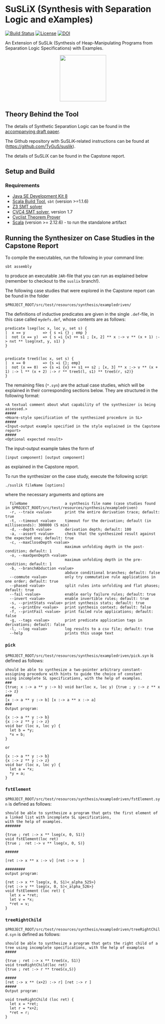 # SuSLiX (Synthesis with Separation Logic and eXamples)

[![Build Status](https://travis-ci.org/TyGuS/suslik.svg?branch=master)](https://travis-ci.org/TyGuS/suslik)
[![License](https://img.shields.io/badge/License-BSD%202--Clause-orange.svg)](https://raw.githubusercontent.com/TyGuS/suslik/master/LICENSE)
[![DOI](https://zenodo.org/badge/101061595.svg)](https://zenodo.org/badge/latestdoi/101061595)

An Extension of SuSLik (Synthesis of Heap-Manipulating Programs from Separation Logic
Specifications) with Examples.

<p align="center">
  <a href = "http://comcom.csail.mit.edu/comcom/#SuSLik"><img src="https://github.com/TyGuS/suslik/blob/master/misc/suslik-logo.png" width="150" height="150"></a>
  </p>



## Theory Behind the Tool

The details of Synthetic Separation Logic can be found in the
[accompanying draft paper](https://arxiv.org/pdf/1807.07022.pdf).

The Github repository with SuSLiK-related instructions can be found at (https://github.com/TyGuS/suslik).

The details of SuSLiX can be found in the Capstone report.

## Setup and Build

### Requirements 

* [Java SE Development Kit 8](http://www.oracle.com/technetwork/java/javase/downloads/jdk8-downloads-2133151.html)
* [Scala Build Tool](https://www.scala-sbt.org/), `sbt` (version >=1.1.6)
* [Z3 SMT solver](https://github.com/Z3Prover/z3)
* [CVC4 SMT solver](https://cvc4.github.io/), version 1.7
* [Cyclist Theorem Prover](http://www.cyclist-prover.org/installation)
* [Scala](https://www.scala-lang.org/download/) (version >= 2.12.6) - to run the standalone artifact

## Running the Synthesizer on Case Studies in the Capstone Report

To compile the executables, run the following in your command line:

```
sbt assembly
```

to produce an executable `JAR`-file that you can run as explained below (remember to checkout to the `suslix` branch!).

The following case studies that were explored in the Capstone report can be found in the folder

`$PROJECT_ROOT/src/test/resources/synthesis/exampledriven/`

The definitions of inductive predicates are given in the single `.def`-file, in this case called `mydefs.def`, whose contents are as follows:

```
predicate lseg(loc x, loc y, set s) {
|  x == y        => { s =i {} ; emp }
|  not (x == y)  => { s =i {v} ++ s1 ; [x, 2] ** x :-> v ** (x + 1) :-> nxt ** lseg(nxt, y, s1) }
}


predicate treeS(loc x, set s) {
|  x == 0        => {s =i {}; emp}
|  not (x == 0)  => {s =i {v} ++ s1 ++ s2 ; [x, 3] ** x :-> v ** (x + 1) :-> l ** (x + 2) :-> r ** treeS(l, s1) ** treeS(r, s2)}
}
```

The remaining files (`*.syn`) are the actual case studies, which will be explained in their corresponding sections below. They are structured in the following format:


```
<A textual comment about what capability of the synthesizer is being assessed.>
#####
<Hoare-style specification of the synthesized procedure in SL>
#####
<Input-output example specified in the style explained in the Capstone report>
#####
<Optional expected result>
```

The input-output example takes the form of

```
[input component] [output component]
```
as explained in the Capstone report.


To run the synthesizer on the case study, execute the following script:

```
./suslik fileName [options]
```

where the necessary arguments and options are

```
  fileName                 a synthesis file name (case studies found in $PROJECT_ROOT/src/test/resources/synthesis/exampledriven)
  -r, --trace <value>      print the entire derivation trace; default: true
  -t, --timeout <value>    timeout for the derivation; default (in milliseconds): 300000 (5 min)
  -d, --depth <value>      derivation depth; default: 100
  -a, --assert <value>     check that the synthesized result against the expected one; default: true
  -c, --maxCloseDepth <value>
                           maximum unfolding depth in the post-condition; default: 1
  -o, --maxOpenDepth <value>
                           maximum unfolding depth in the pre-condition; default: 1
  -b, --branchAbduction <value>
                           abduce conditional branches; default: false
  --commute <value>        only try commutative rule applications in one order; default: true
  --phased <value>         split rules into unfolding and flat phases; default: true
  --fail <value>           enable early failure rules; default: true
  --invert <value>         enable invertible rules; default: true
  -s, --printStats <value> print synthesis stats; default: true
  -e, --printEnv <value>   print synthesis context; default: false
  -f, --printFail <value>  print failed rule applications; default: false
  -g, --tags <value>       print predicate application tags in derivations; default: false
  -l, --log <value>        log results to a csv file; default: true
  --help                   prints this usage text

```

### `pick`
`$PROJECT_ROOT/src/test/resources/synthesis/exampledriven/pick.syn` is defined as follows:

```
should be able to synthesize a two-pointer arbitrary constant-assigning procedure with hints to guide the choice of constant
using incomplete SL specifications, with the help of examples.
###
{true; x :-> a ** y :-> b} void bar(loc x, loc y) {true ; y :-> z ** x :-> z}
###
[x :-> a ** y :-> b] [x :-> a ** x :-> a]
###
Output program:

{x :-> a ** y :-> b}
{x :-> z ** y :-> z}
void bar (loc x, loc y) {
  let b = *y;
  *x = b;
}

or

{x :-> a ** y :-> b}
{x :-> z ** y :-> z}
void bar (loc x, loc y) {
  let a = *x;
  *y = a;
}
```
### `fstElement`
`$PROJECT_ROOT/src/test/resources/synthesis/exampledriven/fstElement.syn` is defined as follows:

```
should be able to synthesize a program that gets the first element of a linked list with incomplete SL specifications,
with the help of examples.
#######

{true ; ret :-> x ** lseg(x, 0, S1)}
void fstElement(loc ret)
{true ;  ret :-> v ** lseg(x, 0, S)}

######

[ret :-> x ** x :-> v] [ret :-> v  ]

#########
output program:

{ret :-> x ** lseg(x, 0, S1)<_alpha_525>}
{ret :-> v ** lseg(x, 0, S)<_alpha_526>}
void fstElement (loc ret) {
  let x = *ret;
  let v = *x;
  *ret = v;
}
```

### `treeRightChild`

`$PROJECT_ROOT/src/test/resources/synthesis/exampledriven/treeRightChild.syn` is defined as follows:

```
should be able to synthesize a program that gets the right child of a tree using incomplete specifications, with the help of examples
#####

{true ; ret :-> x ** treeS(x, S1)}
void treeRightChild(loc ret)
{true ; ret :-> r ** treeS(x,S)}

#####
[ret :-> x ** (x+2) :-> r] [ret :-> r ]
#####
Output program:

void treeRightChild (loc ret) {
  let x = *ret;
  let r = *x+2;
  *ret = r;
}
```